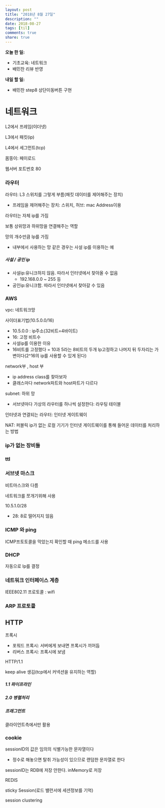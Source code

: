```yaml
---
layout: post
title: "2018년 8월 27일"
description: ""
date: 2018-08-27
tags: [til]
comments: true
share: true
---
```


**오늘 한 일:**

* 기초교육: 네트워크
* 배민찬 리뷰 반영

**내일 할 일:**

* 배민찬 step8 상단이동버튼 구현

# 네트워크

L2에서 프레임(이더넷)

L3에서 패킷(ip)

L4에서 세그먼트(tcp)

몸뚱이: 페이로드

웹서버 포트번호 80

### 라우터

라우터: L3 스위치를 그렇게 부름(패킷 데이터를 제어해주는 장치)

* 프레임을 제어해주는 장치: 스위치, 허브: mac Address이용

라우터는 자체 ip를 가짐

보통 상위망과 하위망을 연결해주는 역할

망의 개수만큼 Ip를 가짐

* 내부에서 사용하는 망 같은 경우는 사설 ip를 이용하는 예

##### 사설 / 공인 ip

* 사설ip:유니크하지 않음. 따라서 인터넷에서 찾아올 수 없음 
  * 192.168.0.0 ~ 255 등
* 공인ip:유니크함. 따라서 인터넷에서 찾아갈 수 있음

### AWS

vpc: 네트워크망

사이더표기법(10.5.0.0/16)

* 10.5.0.0 : ip주소(32비트=4바이트)
* 16: 고정 비트수
* 사설ip를 이용한 이유
* 16비트를 고정했다 = 10과 5라는 8비트의 두개 Ip고정하고 나머지 뒤 두자리는 가변이다(2^16의 ip를 사용할 수 있게 된다)

network부 , host 부

* ip address class를 찾아보자
* 클래스마다 network파트와 host파트가 다르다

subnet: 하위 망

* 서브넷마다 가상의 라우터를 하나씩 설정한다: 라우팅 테이블

인터넷과 연결되는 라우터: 인터넷 게이트웨이

NAT: 퍼블릭 ip가 없는 로컬 기기가 인터넷 게이트웨이를 통해 들어온 데이터를 처리하는 방법

### ip가 없는 장비들

### ttl

### 서브넷 마스크

비트마스크와 다름

네트워크를 쪼개기위해 사용

10.5.1.0/28

* 28: 8로 떨어지지 않음

### ICMP 와 ping

ICMP프토토콜을 막았는지 확인할 때 ping 메소드를 사용

### DHCP

자동으로 Ip를 결정

### 네트워크 인터페이스 계층

IEEE802.11 프로토콜 : wifi

### ARP 프로토콜

## HTTP

프록시

* 포워드 프록시: 서버에게 보내면 프록시가 끼어듬
* 리버스 프록시: 프록시에 보냄

HTTP/1.1

keep alive 생김(tcp에서 커넥션을 유지하는 역할)

##### 1.1 파이프라인

##### 2.0 병렬처리

##### 프래그먼트

클라이언트측에서만 활용

### cookie

sessionID의 값은 임의의 식별가능한 문자열이다

* 정수로 해놓으면 탈취 가능성이 있으므로 랜덤한 문자열로 한다

sessionID는 RDB에 저장 안한다. inMemory로 저장

REDIS

sticky Session(로드 밸런서에 세션정보를 기억)

session clustering

